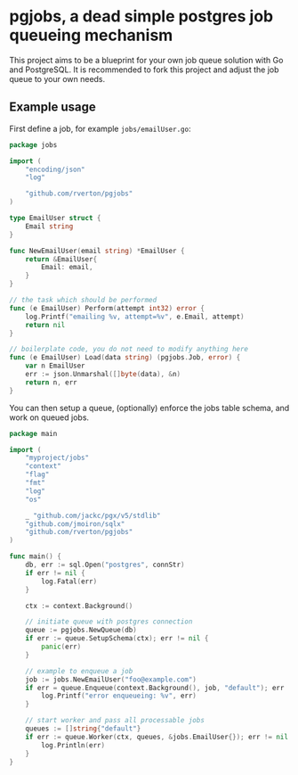 # pgjobs, a dead simple postgres job queueing mechanism

This project aims to be a blueprint for your own job queue solution with Go and PostgreSQL.
It is recommended to fork this project and adjust the job queue to your own needs.

## Example usage

First define a job, for example `jobs/emailUser.go`:

```go
package jobs

import (
	"encoding/json"
	"log"

	"github.com/rverton/pgjobs"
)

type EmailUser struct {
	Email string
}

func NewEmailUser(email string) *EmailUser {
	return &EmailUser{
		Email: email,
	}
}

// the task which should be performed
func (e EmailUser) Perform(attempt int32) error {
	log.Printf("emailing %v, attempt=%v", e.Email, attempt)
	return nil
}

// boilerplate code, you do not need to modify anything here
func (e EmailUser) Load(data string) (pgjobs.Job, error) {
	var n EmailUser
	err := json.Unmarshal([]byte(data), &n)
	return n, err
}
```

You can then setup a queue, (optionally) enforce the jobs table schema, and work on queued jobs.

```go
package main

import (
	"myproject/jobs"
	"context"
	"flag"
	"fmt"
	"log"
	"os"

	_ "github.com/jackc/pgx/v5/stdlib"
	"github.com/jmoiron/sqlx"
	"github.com/rverton/pgjobs"
)

func main() {
    db, err := sql.Open("postgres", connStr)
    if err != nil {
        log.Fatal(err)
    }

	ctx := context.Background()

	// initiate queue with postgres connection
	queue := pgjobs.NewQueue(db)
	if err := queue.SetupSchema(ctx); err != nil {
		panic(err)
	}

	// example to enqueue a job
	job := jobs.NewEmailUser("foo@example.com")
	if err = queue.Enqueue(context.Background(), job, "default"); err != nil {
		log.Printf("error enqueueing: %v", err)
	}

	// start worker and pass all processable jobs
	queues := []string{"default"}
	if err := queue.Worker(ctx, queues, &jobs.EmailUser{}); err != nil {
		log.Println(err)
	}
}
```
